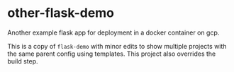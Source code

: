 other-flask-demo
============

Another example flask app for deployment in a docker container on gcp.

This is a copy of `flask-demo` with minor edits to show multiple projects with the same parent config using templates.
This project also overrides the build step.

